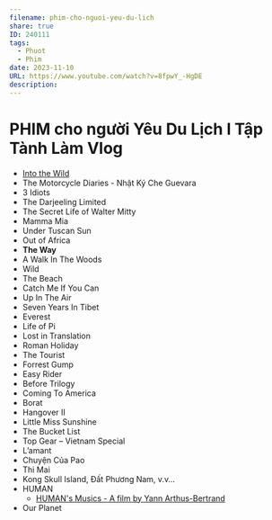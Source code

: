 ```yaml
---
filename: phim-cho-nguoi-yeu-du-lich
share: true
ID: 240111
tags:
  - Phuot
  - Phim
date: 2023-11-10
URL: https://www.youtube.com/watch?v=8fpwY_-HgDE
description: 
---
```


# PHIM cho người Yêu Du Lịch l Tập Tành Làm Vlog
- [Into the Wild](../../Into%20the%20wild.md)
- The Motorcycle Diaries - Nhật Ký Che Guevara
- 3 Idiots
- The Darjeeling Limited
- The Secret Life of Walter Mitty
- Mamma Mia
- Under Tuscan Sun
- Out of Africa
- **The Way**
- A Walk In The Woods
- Wild
- The Beach
- Catch Me If You Can
- Up In The Air
- Seven Years In Tibet
- Everest
- Life of Pi
- Lost in Translation
- Roman Holiday
- The Tourist
- Forrest Gump
- Easy Rider
- Before Trilogy
- Coming To America
- Borat
- Hangover II
- Little Miss Sunshine
- The Bucket List
- Top Gear – Vietnam Special
- L’amant
- Chuyện Của Pao
- Thi Mai
- Kong Skull Island, Đất Phương Nam, v.v…
- HUMAN
	- [HUMAN's Musics - A film by Yann Arthus-Bertrand ](https://www.youtube.com/watch?v=uog4eCZTUX4)
- Our Planet